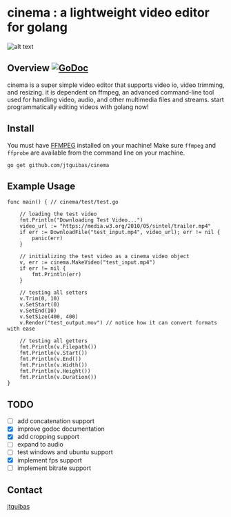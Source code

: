 # cinema : a lightweight video editor for golang



![alt text](https://i.imgur.com/uYRpL29.jpg "github.com/jtguibas/cinema")

## Overview [![GoDoc](https://godoc.org/github.com/jtguibas/cinema?status.svg)](https://godoc.org/github.com/jtguibas/cinema)

cinema is a super simple video editor that supports video io, video trimming, and resizing. it is dependent on ffmpeg, an advanced command-line tool used for handling video, audio, and other multimedia files and streams. start programmatically editing videos with golang now!

## Install
You must have [FFMPEG](https://ffmpeg.org/download.html) installed on your machine! Make sure `ffmpeg` and `ffprobe` are available from the command line on your machine.
```
go get github.com/jtguibas/cinema
```

## Example Usage

```golang
func main() { // cinema/test/test.go

	// loading the test video
	fmt.Println("Downloading Test Video...")
	video_url := "https://media.w3.org/2010/05/sintel/trailer.mp4"
	if err := DownloadFile("test_input.mp4", video_url); err != nil {
		panic(err)
	}

	// initializing the test video as a cinema video object
	v, err := cinema.MakeVideo("test_input.mp4")
	if err != nil {
		fmt.Println(err)
	}

	// testing all setters
	v.Trim(0, 10)
	v.SetStart(0)
	v.SetEnd(10)
	v.SetSize(400, 400)
	v.Render("test_output.mov") // notice how it can convert formats with ease

	// testing all getters
	fmt.Println(v.Filepath())
	fmt.Println(v.Start())
	fmt.Println(v.End())
	fmt.Println(v.Width())
	fmt.Println(v.Height())
	fmt.Println(v.Duration())
}
```

## TODO

- [ ] add concatenation support
- [x] improve godoc documentation
- [x] add cropping support
- [ ] expand to audio
- [ ] test windows and ubuntu support 
- [x] implement fps support
- [ ] implement bitrate support

## Contact
[jtguibas](https://github.com/jtguibas)

